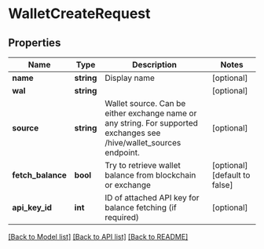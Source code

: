 # WalletCreateRequest

## Properties
Name | Type | Description | Notes
------------ | ------------- | ------------- | -------------
**name** | **string** | Display name | [optional] 
**wal** | **string** |  | [optional] 
**source** | **string** | Wallet source. Can be either exchange name or any string. For supported exchanges see /hive/wallet_sources endpoint. | [optional] 
**fetch_balance** | **bool** | Try to retrieve wallet balance from blockchain or exchange | [optional] [default to false]
**api_key_id** | **int** | ID of attached API key for balance fetching (if required) | [optional] 

[[Back to Model list]](../README.md#documentation-for-models) [[Back to API list]](../README.md#documentation-for-api-endpoints) [[Back to README]](../README.md)


